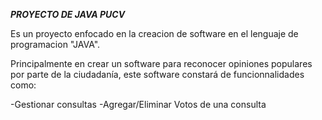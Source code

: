 _**PROYECTO DE JAVA PUCV**_

Es un proyecto enfocado en la creacion de software en el lenguaje de programacion "JAVA". 

Principalmente en crear un software para reconocer opiniones populares por parte de la ciudadanía, este software constará de funcionnalidades
como:

-Gestionar consultas
-Agregar/Eliminar Votos de una consulta

